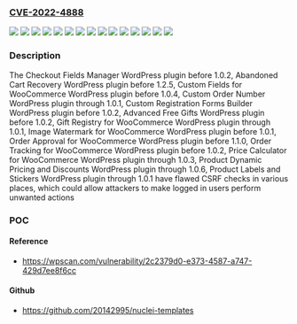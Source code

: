 ### [CVE-2022-4888](https://cve.mitre.org/cgi-bin/cvename.cgi?name=CVE-2022-4888)
![](https://img.shields.io/static/v1?label=Product&message=Abandoned%20Cart%20Recovery&color=blue)
![](https://img.shields.io/static/v1?label=Product&message=Advanced%20Free%20Gifts&color=blue)
![](https://img.shields.io/static/v1?label=Product&message=Checkout%20Fields%20Manager&color=blue)
![](https://img.shields.io/static/v1?label=Product&message=Custom%20Fields%20for%20WooCommerce&color=blue)
![](https://img.shields.io/static/v1?label=Product&message=Custom%20Order%20Number&color=blue)
![](https://img.shields.io/static/v1?label=Product&message=Custom%20Registration%20Forms%20Builder&color=blue)
![](https://img.shields.io/static/v1?label=Product&message=Gift%20Registry%20for%20WooCommerce&color=blue)
![](https://img.shields.io/static/v1?label=Product&message=Image%20Watermark%20for%20WooCommerce&color=blue)
![](https://img.shields.io/static/v1?label=Product&message=Order%20Approval%20for%20WooCommerce&color=blue)
![](https://img.shields.io/static/v1?label=Product&message=Order%20Tracking%20for%20WooCommerce&color=blue)
![](https://img.shields.io/static/v1?label=Product&message=Price%20Calculator%20for%20WooCommerce&color=blue)
![](https://img.shields.io/static/v1?label=Product&message=Product%20Dynamic%20Pricing%20and%20Discounts&color=blue)
![](https://img.shields.io/static/v1?label=Product&message=Product%20Labels%20and%20Stickers&color=blue)
![](https://img.shields.io/static/v1?label=Version&message=0%20&color=brightgreen)
![](https://img.shields.io/static/v1?label=Vulnerability&message=CWE-352%20Cross-Site%20Request%20Forgery%20(CSRF)&color=brightgreen)

### Description

The Checkout Fields Manager WordPress plugin before 1.0.2, Abandoned Cart Recovery WordPress plugin before 1.2.5, Custom Fields for WooCommerce WordPress plugin before 1.0.4, Custom Order Number WordPress plugin through 1.0.1, Custom Registration Forms Builder WordPress plugin before 1.0.2, Advanced Free Gifts WordPress plugin before 1.0.2, Gift Registry for WooCommerce WordPress plugin through 1.0.1, Image Watermark for WooCommerce WordPress plugin before 1.0.1, Order Approval for WooCommerce WordPress plugin before 1.1.0, Order Tracking for WooCommerce WordPress plugin before 1.0.2, Price Calculator for WooCommerce WordPress plugin through 1.0.3, Product Dynamic Pricing and Discounts WordPress plugin through 1.0.6, Product Labels and Stickers WordPress plugin through 1.0.1 have flawed CSRF checks in various places, which could allow attackers to make logged in users perform unwanted actions

### POC

#### Reference
- https://wpscan.com/vulnerability/2c2379d0-e373-4587-a747-429d7ee8f6cc

#### Github
- https://github.com/20142995/nuclei-templates

